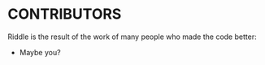 # CONTRIBUTORS

Riddle is the result of the work of many people who made the code better:

 - Maybe you?